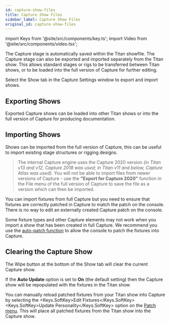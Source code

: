 ```yaml
---
id: capture-show-files
title: Capture Show Files
sidebar_label: Capture Show Files
original_id: capture-show-files
---
```


import Keys from '@site/src/components/key.ts';
import Video from '@site/src/components/video.tsx';

The Capture stage is automatically saved within the Titan showfile. The
Capture stage can also be exported and imported separately from the
Titan show. This allows standard stages or rigs to be transferred
between Titan shows, or to be loaded into the full version of Capture
for further editing.

Select the Show tab in the Capture Settings window to export and import
shows.

Exporting Shows
---------------

Exported Capture shows can be loaded into other Titan shows or into the
full version of Capture for producing documentation.

Importing Shows
---------------

Shows can be imported from the full version of Capture, this can be
useful to import existing stage structures or rigging designs.

> The internal Capture engine uses the Capture 2020 version *(in Titan v13 
and v12, Capture 2018 was used; in Titan v11 and below, Capture Atlas was used)*. 
You will not be able to import files from newer versions of Capture - use the 
<strong>"Export for Capture 2020"</strong> function in the File menu of the full version of 
Capture to save the file as a version which can then be imported.

You can import fixtures from full Capture but you need to ensure that
fixtures are correctly patched in Capture to match the patch on the
console. There is no way to edit an externally created Capture patch on
the console.

Some fixture types and other Capture elements may not work when you
import a show that has been created in full Capture. We recommend you
use the [auto-patch function](../patching/patching-new-fixtures-or-dimmers.md#capture-visualiser-auto-patch) 
to allow the console to patch the fixtures into Capture.

Clearing the Capture Show
-------------------------

The Wipe button at the bottom of the Show tab will clear the current
Capture show.

If the <strong>Auto Update</strong> option is set to <strong>On</strong> (the default setting)
then the Capture show will be repopulated with the fixtures in the Titan
show.

You can manually reload patched fixtures from your Titan show into
Capture by selecting the <Keys.SoftKey>Edit Fixtures</Keys.SoftKey> <Keys.SoftKey>Update Personality</Keys.SoftKey> option on
the [Patch menu](../patching/changing-the-patch.md#patch-view). This 
will place all patched fixtures from the Titan show into the Capture show.